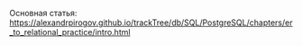 Основная статья: https://alexandrpirogov.github.io/trackTree/db/SQL/PostgreSQL/chapters/er_to_relational_practice/intro.html
